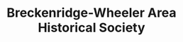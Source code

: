 ---
layout: repo
title: "Breckenridge-Wheeler Area Historical Society"
id: 3925
permalink: repos/3925/
---